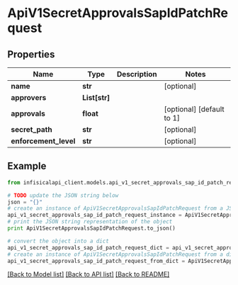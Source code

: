 # ApiV1SecretApprovalsSapIdPatchRequest


## Properties
Name | Type | Description | Notes
------------ | ------------- | ------------- | -------------
**name** | **str** |  | [optional] 
**approvers** | **List[str]** |  | 
**approvals** | **float** |  | [optional] [default to 1]
**secret_path** | **str** |  | [optional] 
**enforcement_level** | **str** |  | [optional] 

## Example

```python
from infisicalapi_client.models.api_v1_secret_approvals_sap_id_patch_request import ApiV1SecretApprovalsSapIdPatchRequest

# TODO update the JSON string below
json = "{}"
# create an instance of ApiV1SecretApprovalsSapIdPatchRequest from a JSON string
api_v1_secret_approvals_sap_id_patch_request_instance = ApiV1SecretApprovalsSapIdPatchRequest.from_json(json)
# print the JSON string representation of the object
print ApiV1SecretApprovalsSapIdPatchRequest.to_json()

# convert the object into a dict
api_v1_secret_approvals_sap_id_patch_request_dict = api_v1_secret_approvals_sap_id_patch_request_instance.to_dict()
# create an instance of ApiV1SecretApprovalsSapIdPatchRequest from a dict
api_v1_secret_approvals_sap_id_patch_request_from_dict = ApiV1SecretApprovalsSapIdPatchRequest.from_dict(api_v1_secret_approvals_sap_id_patch_request_dict)
```
[[Back to Model list]](../README.md#documentation-for-models) [[Back to API list]](../README.md#documentation-for-api-endpoints) [[Back to README]](../README.md)


